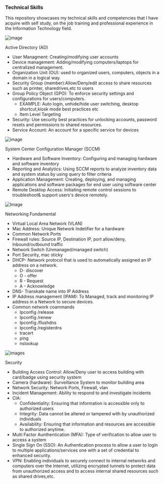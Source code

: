 ### Technical Skills 
This repository showcases my technical skills and competencies that I have acquire with self 
study, on the job training and professional experience in the Information Technology field. 



![image](https://github.com/user-attachments/assets/bbdb31ee-0eb3-4e3c-ac71-551ad38a2a65)

Active Directory (AD)
* User Managment: Creating/modifying user accounts
* Device management: Adding/modifying computers/laptops for centralized management.
* Organization Unit (OU): used to organized users, computers, objects in a domain in a logical way.
* Security Group (member):Allow/Deny/edit access to share resources such as printer, sharedrives,etc to users
* Group Policy Object (GPO): To enforce security settings and configurations for users/computers.
  * EXAMPLE: Auto login, unhide/hide user switching, desktop shortcut,kiosk mode best practices etc
  * Item Level Targeting
* Security: Use security best practices for unlocking accounts, password resets and permissions to shared resources.
* Service Account: An account for a specific service for devices

![image](https://www.johndstech.com/wp-content/uploads/2016/02/SCCM2012R2_big-1.png)

System Center Configuration Manager (SCCM)
* Hardware and Software Inventory: Configuring and managing hardware and software inventory
* Reporting and Analytics: Using SCCM reports to analyze inventory data and system status by using query to filter criteria
* Application Management: Creating, deploying, and managing applications and software packages for end user using software center
* Remote Desktop Access: Initiating remote control sessions to troubleshoot& support users's device remotely.

![Image](https://static.vecteezy.com/system/resources/thumbnails/016/132/937/small/unique-network-switch-glyph-icon-vector.jpg)

Networking Fundamental
* Virtual Local Area Network (VLAN)
* Mac Address: Unique Network Indetifier for a hardware 
* Common Network Ports
* Firewall rules: Source IP, Destination IP, port allow/deny, Inbound/outbound traffic
* Network Switch (Unmanaged/managed switch)
* Port Security, mac sticky
* DHCP- Network protocol that is used to automatically assigned an IP address on a network.
  * D- discover
  * O - offer
  * R - Request
  * A - Acknowledge
* DNS- Transkate name into IP Address
* IP Address management (IPAM): To Managed, track and monitoring IP address in a Network to secure devices.
* Common network coammands
  * Ipconfig /release
  * Ipconfig /renew
  * Ipconfig /flushdns
  * Ipconfig /registerdns
  * tracert
  * ping
  * nslookup

![images](https://cdn-icons-png.flaticon.com/256/8522/8522214.png)

Security
* Building Access Control: Allow/Deny user to access building with card/badge using security system
* Camera (hardware): Surveillance System to monitor building area
* Network Security: Network Ports, Firewall, vlan
* Incident Management: Ability to respond to and investigate incidents 
* CIA:
  * Confidentiality: Ensuring that information is accessible only to authorized users
  * Integrity: Data cannot be altered or tampered with by unauthorized individuals
  * Availability: Ensuring that information and resources are accessible to authorized anytime.
* Multi Factor Aunthentication (MFA): Type of verification to allow user to access a system
* Single Sign On (SSO): An Authentication process to allow a user to login to multiple applications/services one with a set of credential to enhanced security.
* VPN: Enabling individuals to securely connect to internal networks and computers over the Internet, utilizing encrypted tunnels to protect data from unauthorized access and to access internal shared resources such as shared drives,etc. 



